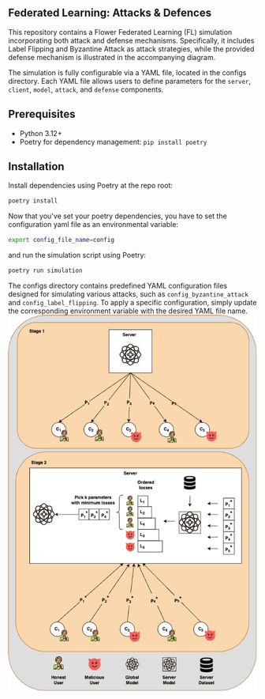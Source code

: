 ## Federated Learning: Attacks & Defences


This repository contains a Flower Federated Learning (FL) simulation incorporating both attack and defense mechanisms. Specifically, it includes Label Flipping and Byzantine Attack as attack 
strategies, while the provided defense mechanism is illustrated in the accompanying diagram.

The simulation is fully configurable via a YAML file, located in the configs directory. Each YAML file allows users to define parameters for the `server`, `client`, `model`, `attack`, and `defense` 
components.
## Prerequisites

- Python 3.12+
- Poetry for dependency management: `pip install poetry`

## Installation

Install dependencies using Poetry at the repo root:

```sh
poetry install
```

Now that you've set your poetry dependencies, you have to set the configuration yaml file as an environmental variable: 
```sh
export config_file_name=config
```
and run the simulation script using Poetry:
```sh
poetry run simulation
```
The configs directory contains predefined YAML configuration files designed for simulating various attacks, such as `config_byzantine_attack` and `config_label_flipping`.
To apply a specific configuration, simply update the corresponding environment variable with the desired YAML file name.
![alt text](defence_draw.png "Title")
